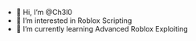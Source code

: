 - 👋 Hi, I’m @Ch3l0
- 👀 I’m interested in Roblox Scripting
- 🌱 I’m currently learning Advanced Roblox Exploiting
